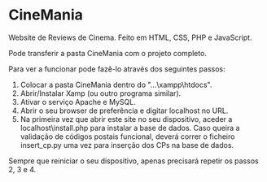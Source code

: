 # CineMania
Website de Reviews de Cinema. Feito em HTML, CSS, PHP e JavaScript.

Pode transferir a pasta CineMania com o projeto completo.

Para ver a funcionar pode fazê-lo através dos seguintes passos:
1. Colocar a pasta CineMania dentro do "...\xampp\htdocs".
2. Abrir/Instalar Xamp (ou outro programa similar).
3. Ativar o serviço Apache e MySQL.
4. Abrir o seu browser de preferência e digitar localhost no URL.
5. Na primeira vez que abrir este site no seu dispositivo, aceder a localhost\install.php para instalar a base de dados. Caso queira a validação de códigos postais funcional, deverá correr o ficheiro insert_cp.py uma vez para inserção dos CPs na base de dados.
   
Sempre que reiniciar o seu dispositivo, apenas precisará repetir os passos 2, 3 e 4.
